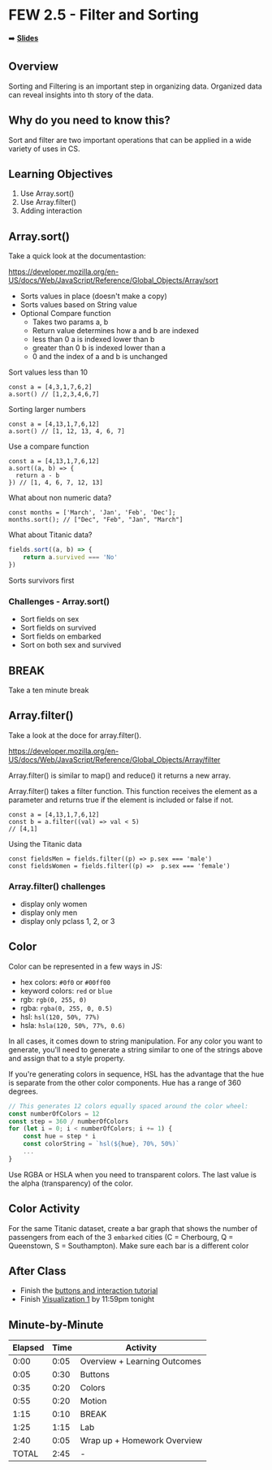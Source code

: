 
# FEW 2.5 - Filter and Sorting

<!-- Put a link to the slides so that students can find them -->

➡️ [**Slides**](https://make-school-courses.github.io/FEW-2.5-Data-Visualization-and-Web-Graphics/Slides/Lesson-3.html ':ignore')

<!-- > -->

## Overview

Sorting and Filtering is an important step in organizing data. Organized data can reveal insights into th story of the data. 

<!-- > -->

## Why do you need to know this?

Sort and filter are two important operations that can be applied in a wide variety of uses in CS. 

<!-- > -->

## Learning Objectives

1. Use Array.sort()
1. Use Array.filter()
1. Adding interaction

## Array.sort()

Take a quick look at the documentastion: 

https://developer.mozilla.org/en-US/docs/Web/JavaScript/Reference/Global_Objects/Array/sort

<!-- > -->

- Sorts values in place (doesn't make a copy)
- Sorts values based on String value
- Optional Compare function
    - Takes two params a, b
    - Return value determines how a and b are indexed
    - less than 0 a is indexed lower than b
    - greater than 0 b is indexed lower than a
    - 0 and the index of a and b is unchanged

<!-- > -->

Sort values less than 10 

```JS 
const a = [4,3,1,7,6,2]
a.sort() // [1,2,3,4,6,7]
```

<!-- > -->

Sorting larger numbers

```JS 
const a = [4,13,1,7,6,12]
a.sort() // [1, 12, 13, 4, 6, 7]
```

<!-- > -->

Use a compare function

```JS 
const a = [4,13,1,7,6,12]
a.sort((a, b) => {
  return a - b
}) // [1, 4, 6, 7, 12, 13]
```

<!-- > -->

What about non numeric data?

```JS
const months = ['March', 'Jan', 'Feb', 'Dec'];
months.sort(); // ["Dec", "Feb", "Jan", "March"]
```

<!-- > -->

What about Titanic data?

```js
fields.sort((a, b) => {
    return a.survived === 'No'
})
```

Sorts survivors first

<!-- > -->

### Challenges - Array.sort()

- Sort fields on sex
- Sort fields on survived
- Sort fields on embarked
- Sort on both sex and survived

<!-- > -->

<!-- .slide: data-background="#087CB8" -->
## BREAK

Take a ten minute break

<!-- > -->

## Array.filter()

Take a look at the doce for array.filter(). 

https://developer.mozilla.org/en-US/docs/Web/JavaScript/Reference/Global_Objects/Array/filter

<!-- > -->

Array.filter() is similar to map() and reduce() it returns a new array. 

Array.filter() takes a filter function. This function receives the element as a parameter and returns true if the element is included or false if not. 

<!-- > -->

```JS 
const a = [4,13,1,7,6,12]
const b = a.filter((val) => val < 5)
// [4,1]
```

<!-- > -->

Using the Titanic data

```JS
const fieldsMen = fields.filter((p) => p.sex === 'male')
const fieldsWomen = fields.filter((p) =>  p.sex === 'female')
```

<!-- > -->

### Array.filter() challenges 

- display only women
- display only men
- display only pclass 1, 2, or 3

<!-- > -->

## Color

Color can be represented in a few ways in JS:

- hex colors: `#0f0` or `#00ff00`
- keyword colors: `red` or `blue`
- rgb: `rgb(0, 255, 0)`
- rgba: `rgba(0, 255, 0, 0.5)`
- hsl: `hsl(120, 50%, 77%)`
- hsla: `hsla(120, 50%, 77%, 0.6)`

In all cases, it comes down to string manipulation. For any color you want to generate, you'll need to generate a string similar to one of the strings above and assign that to a style property.

If you're generating colors in sequence, HSL has the advantage that the hue is separate from the other color components. Hue has a range of 360 degrees.

```JavaScript
// This generates 12 colors equally spaced around the color wheel:
const numberOfColors = 12
const step = 360 / numberOfColors
for (let i = 0; i < numberOfColors; i += 1) {
    const hue = step * i
    const colorString = `hsl(${hue}, 70%, 50%)`
    ...
}
```

Use RGBA or HSLA when you need to transparent colors. The last value is the alpha (transparency) of the color.

<!-- > -->

## Color Activity

For the same Titanic dataset, create a bar graph that shows the number of passengers from each of the 3 `embarked` cities (C = Cherbourg, Q = Queenstown, S = Southampton). Make sure each bar is a different color

<!-- > -->

## After Class

- Finish the [buttons and interaction tutorial](https://github.com/MakeSchool-Tutorials/FEW-2-5-Data-Visualization-Buttons-and-Interaction)
- Finish [Visualization 1](Assignments/Data-Visualization-1.md) by 11:59pm tonight

<!-- > -->

## Minute-by-Minute

| **Elapsed** | **Time**  | **Activity**              |
| ----------- | --------- | ------------------------- |
| 0:00        | 0:05      | Overview + Learning Outcomes                |
| 0:05        | 0:30      | Buttons                  |
| 0:35        | 0:20      | Colors       |
| 0:55        | 0:20      | Motion       |
| 1:15        | 0:10      | BREAK                     |
| 1:25        | 1:15      | Lab                       |
| 2:40        | 0:05      | Wrap up + Homework Overview |
| TOTAL       | 2:45      | -                         |

